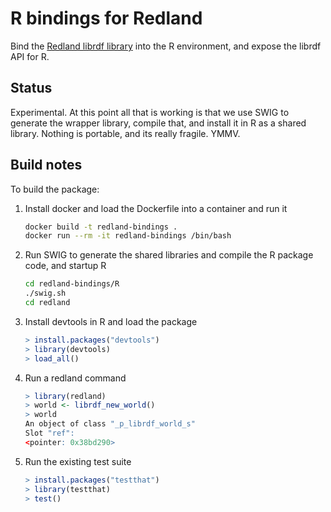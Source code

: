 R bindings for Redland
======================

Bind the [Redland librdf library](http://librdf.org) into the R environment, and expose the librdf API for R.

## Status

Experimental.  At this point all that is working is that we use SWIG to generate the wrapper library, compile that, and install it in R as a shared library.  Nothing is portable, and its really fragile. YMMV.

## Build notes

To build the package:

1. Install docker and load the Dockerfile into a container and run it
    ```bash
    docker build -t redland-bindings .
    docker run --rm -it redland-bindings /bin/bash
    ```

2. Run SWIG to generate the shared libraries and compile the R package code, and startup R
    ```bash
    cd redland-bindings/R
    ./swig.sh
    cd redland
    ```

3. Install devtools in R and load the package
    ```r
    > install.packages("devtools")
    > library(devtools)
    > load_all()
    ```

4. Run a redland command
    ```r
    > library(redland)
    > world <- librdf_new_world()
    > world
    An object of class "_p_librdf_world_s"
    Slot "ref":
    <pointer: 0x38bd290>
    ```

5. Run the existing test suite
    ```r
    > install.packages("testthat")
    > library(testthat)
    > test()
    ```
